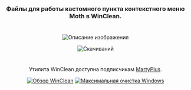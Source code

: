 <div align="center">

### Файлы для работы кастомного пункта контекстного меню Moth в WinClean.
#
![Описание изображения](https://i.ibb.co/HcGLzqv/A30168-FE-FE43-4-F44-A750-60846-E7531-F4.png)


![Скачиваний](https://img.shields.io/github/downloads/MartyFiles/Moth/Release/total?style=for-the-badge&label=Скачиваний&color=blue&logo=download)

#

Утилита WinClean доступна подписчикам [MartyPlus](https://t.me/martyfiles/1146).

[![Обзор WinClean](https://img.shields.io/badge/Обзор%20WinClean-red?style=for-the-badge&logo=youtube)](https://www.youtube.com/watch?v=5NBqbUUB1Pk)
[![Максимальная очистка Windows](https://img.shields.io/badge/Максимальная%20очистка%20Windows-red?style=for-the-badge&logo=youtube)](https://www.youtube.com/watch?v=id06E58oafI)

</div>
